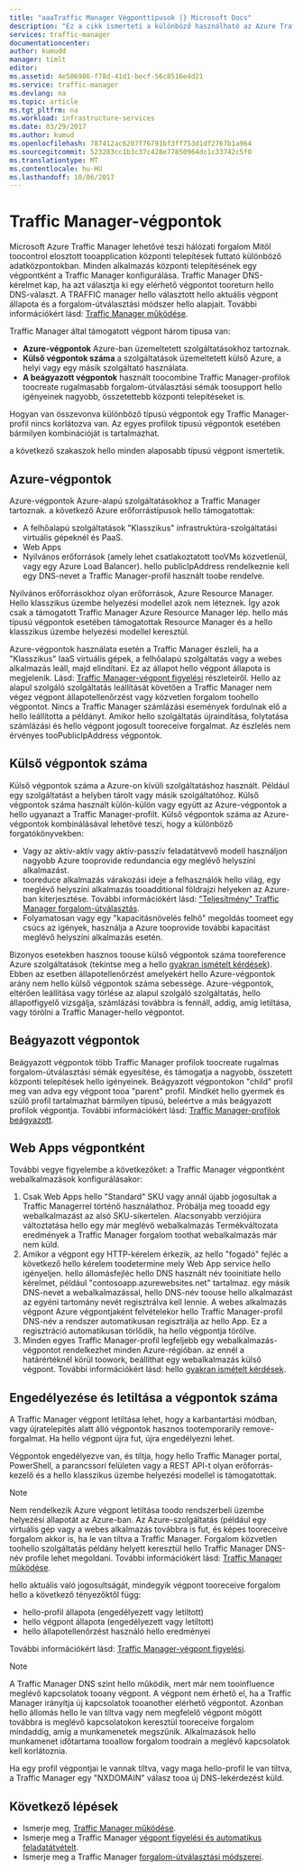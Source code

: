 ```yaml
---
title: "aaaTraffic Manager Végponttípusok |} Microsoft Docs"
description: "Ez a cikk ismerteti a különböző használható az Azure Traffic Manager-végpontok"
services: traffic-manager
documentationcenter: 
author: kumudd
manager: timlt
editor: 
ms.assetid: 4e506986-f78d-41d1-becf-56c8516e4d21
ms.service: traffic-manager
ms.devlang: na
ms.topic: article
ms.tgt_pltfrm: na
ms.workload: infrastructure-services
ms.date: 03/29/2017
ms.author: kumud
ms.openlocfilehash: 787412ac6207f76791bf3ff753d1df2767b1a964
ms.sourcegitcommit: 523283cc1b3c37c428e77850964dc1c33742c5f0
ms.translationtype: MT
ms.contentlocale: hu-HU
ms.lasthandoff: 10/06/2017
---
```

# <a name="traffic-manager-endpoints"></a>Traffic Manager-végpontok
Microsoft Azure Traffic Manager lehetővé teszi hálózati forgalom Mitől toocontrol elosztott tooapplication központi telepítések futtató különböző adatközpontokban. Minden alkalmazás központi telepítésének egy végpontként a Traffic Manager konfigurálása. Traffic Manager DNS-kérelmet kap, ha azt választja ki egy elérhető végpontot tooreturn hello DNS-választ. A TRAFFIC manager hello választott hello aktuális végpont állapota és a forgalom-útválasztási módszer hello alapjait. További információkért lásd: [Traffic Manager működése](traffic-manager-how-traffic-manager-works.md).

Traffic Manager által támogatott végpont három típusa van:
* **Azure-végpontok** Azure-ban üzemeltetett szolgáltatásokhoz tartoznak.
* **Külső végpontok száma** a szolgáltatások üzemeltetett külső Azure, a helyi vagy egy másik szolgáltató használata.
* **A beágyazott végpontok** használt toocombine Traffic Manager-profilok toocreate rugalmasabb forgalom-útválasztási sémák toosupport hello igényeinek nagyobb, összetettebb központi telepítéseket is.

Hogyan van összevonva különböző típusú végpontok egy Traffic Manager-profil nincs korlátozva van. Az egyes profilok típusú végpontok esetében bármilyen kombinációját is tartalmazhat.

a következő szakaszok hello minden alaposabb típusú végpont ismertetik.

## <a name="azure-endpoints"></a>Azure-végpontok

Azure-végpontok Azure-alapú szolgáltatásokhoz a Traffic Manager tartoznak. a következő Azure erőforrástípusok hello támogatottak:

* A felhőalapú szolgáltatások "Klasszikus" infrastruktúra-szolgáltatási virtuális gépeknél és PaaS.
* Web Apps
* Nyilvános erőforrások (amely lehet csatlakoztatott tooVMs közvetlenül, vagy egy Azure Load Balancer). hello publicIpAddress rendelkeznie kell egy DNS-nevet a Traffic Manager-profil használt toobe rendelve.

Nyilvános erőforrásokhoz olyan erőforrások, Azure Resource Manager. Hello klasszikus üzembe helyezési modellel azok nem léteznek. Így azok csak a támogatott Traffic Manager Azure Resource Manager lép. hello más típusú végpontok esetében támogatottak Resource Manager és a hello klasszikus üzembe helyezési modellel keresztül.

Azure-végpontok használata esetén a Traffic Manager észleli, ha a "Klasszikus" IaaS virtuális gépek, a felhőalapú szolgáltatás vagy a webes alkalmazás leáll, majd elindítani. Ez az állapot hello végpont állapota is megjelenik. Lásd: [Traffic Manager-végpont figyelési](traffic-manager-monitoring.md#endpoint-and-profile-status) részleteiről. Hello az alapul szolgáló szolgáltatás leállítását követően a Traffic Manager nem végez végpont állapotellenőrzést vagy közvetlen forgalom toohello végpontot. Nincs a Traffic Manager számlázási események fordulnak elő a hello leállította a példányt. Amikor hello szolgáltatás újraindítása, folytatása számlázási és hello végpont jogosult tooreceive forgalmat. Az észlelés nem érvényes tooPublicIpAddress végpontok.

## <a name="external-endpoints"></a>Külső végpontok száma

Külső végpontok száma a Azure-on kívüli szolgáltatáshoz használt. Például egy szolgáltatást a helyben tárolt vagy másik szolgáltatóhoz. Külső végpontok száma használt külön-külön vagy együtt az Azure-végpontok a hello ugyanazt a Traffic Manager-profilt. Külső végpontok száma az Azure-végpontok kombinálásával lehetővé teszi, hogy a különböző forgatókönyvekben:

* Vagy az aktív-aktív vagy aktív-passzív feladatátvevő modell használjon nagyobb Azure tooprovide redundancia egy meglévő helyszíni alkalmazást.
* tooreduce alkalmazás várakozási ideje a felhasználók hello világ, egy meglévő helyszíni alkalmazás tooadditional földrajzi helyeken az Azure-ban kiterjesztése. További információkért lásd: ["Teljesítmény" Traffic Manager forgalom-útválasztás](traffic-manager-routing-methods.md#performance).
* Folyamatosan vagy egy "kapacitásnövelés felhő" megoldás toomeet egy csúcs az igények, használja a Azure tooprovide további kapacitást meglévő helyszíni alkalmazás esetén.

Bizonyos esetekben hasznos toouse külső végpontok száma tooreference Azure szolgáltatások (tekintse meg a hello [gyakran ismételt kérdések](traffic-manager-faqs.md#traffic-manager-endpoints)). Ebben az esetben állapotellenőrzést amelyekért hello Azure-végpontok arány nem hello külső végpontok száma sebessége. Azure-végpontok, eltérően leállítása vagy törlése az alapul szolgáló szolgáltatás, hello állapotfigyelő vizsgálja, számlázási továbbra is fennáll, addig, amíg letiltása, vagy törölni a Traffic Manager-hello végpontot.

## <a name="nested-endpoints"></a>Beágyazott végpontok

Beágyazott végpontok több Traffic Manager profilok toocreate rugalmas forgalom-útválasztási sémák egyesítése, és támogatja a nagyobb, összetett központi telepítések hello igényeinek. Beágyazott végpontokon "child" profil meg van adva egy végpont tooa "parent" profil. Mindkét hello gyermek és szülő profil tartalmazhat bármilyen típusú, beleértve a más beágyazott profilok végpontja. További információkért lásd: [Traffic Manager-profilok beágyazott](traffic-manager-nested-profiles.md).

## <a name="web-apps-as-endpoints"></a>Web Apps végpontként

További vegye figyelembe a következőket: a Traffic Manager végpontként webalkalmazások konfigurálásakor:

1. Csak Web Apps hello "Standard" SKU vagy annál újabb jogosultak a Traffic Managerrel történő használathoz. Próbálja meg tooadd egy webalkalmazást az alsó SKU-sikertelen. Alacsonyabb verziójúra változtatása hello egy már meglévő webalkalmazás Termékváltozata eredmények a Traffic Manager forgalom toothat webalkalmazás már nem küld.
2. Amikor a végpont egy HTTP-kérelem érkezik, az hello "fogadó" fejléc a következő hello kérelem toodetermine mely Web App service hello igényeljen. hello állomásfejléc hello DNS használt név tooinitiate hello kérelmet, például "contosoapp.azurewebsites.net" tartalmaz. egy másik DNS-nevet a webalkalmazással, hello DNS-név toouse hello alkalmazást az egyéni tartomány nevét regisztrálva kell lennie. A webes alkalmazás végpont Azure végpontjaként felvételekor hello Traffic Manager-profil DNS-név a rendszer automatikusan regisztrálja az hello App. Ez a regisztráció automatikusan törlődik, ha hello végpontja törölve.
3. Minden egyes Traffic Manager-profil legfeljebb egy webalkalmazás-végpontot rendelkezhet minden Azure-régióban. az ennél a határértéknél körül toowork, beállíthat egy webalkalmazás külső végpont. További információkért lásd: hello [gyakran ismételt kérdések](traffic-manager-faqs.md#traffic-manager-endpoints).

## <a name="enabling-and-disabling-endpoints"></a>Engedélyezése és letiltása a végpontok száma

A Traffic Manager végpont letiltása lehet, hogy a karbantartási módban, vagy újratelepítés alatt álló végpontok hasznos tootemporarily remove-forgalmat. Ha hello végpont újra fut, újra engedélyezni lehet.

Végpontok engedélyezve van, és tiltja, hogy hello Traffic Manager portal, PowerShell, a parancssori felületen vagy a REST API-t olyan erőforrás-kezelő és a hello klasszikus üzembe helyezési modellel is támogatottak.

> [!NOTE]
> Nem rendelkezik Azure végpont letiltása toodo rendszerbeli üzembe helyezési állapotát az Azure-ban. Az Azure-szolgáltatás (például egy virtuális gép vagy a webes alkalmazás továbbra is fut, és képes tooreceive forgalom akkor is, ha le van tiltva a Traffic Manager. Forgalom közvetlen toohello szolgáltatás példány helyett keresztül hello Traffic Manager DNS-név profile lehet megoldani. További információkért lásd: [Traffic Manager működése](traffic-manager-how-traffic-manager-works.md).

hello aktuális való jogosultságát, mindegyik végpont tooreceive forgalom hello a következő tényezőktől függ:

* hello-profil állapota (engedélyezett vagy letiltott)
* hello végpont állapota (engedélyezett vagy letiltott)
* hello állapotellenőrzést használó hello eredményei

További információkért lásd: [Traffic Manager-végpont figyelési](traffic-manager-monitoring.md#endpoint-and-profile-status).

> [!NOTE]
> A Traffic Manager DNS szint hello működik, mert már nem tooinfluence meglévő kapcsolatok tooany végpont. A végpont nem érhető el, ha a Traffic Manager irányítja új kapcsolatok tooanother elérhető végpontot. Azonban hello állomás hello le van tiltva vagy nem megfelelő végpont mögött továbbra is meglévő kapcsolatokon keresztül tooreceive forgalom mindaddig, amíg a munkamenetek megszűnik. Alkalmazások hello munkamenet időtartama tooallow forgalom toodrain a meglévő kapcsolatok kell korlátoznia.

Ha egy profil végpontjai le vannak tiltva, vagy maga hello-profil le van tiltva, a Traffic Manager egy "NXDOMAIN" válasz tooa új DNS-lekérdezést küld.


## <a name="next-steps"></a>Következő lépések

* Ismerje meg, [Traffic Manager működése](traffic-manager-how-traffic-manager-works.md).
* Ismerje meg a Traffic Manager [végpont figyelési és automatikus feladatátvételt](traffic-manager-monitoring.md).
* Ismerje meg a Traffic Manager [forgalom-útválasztási módszerei](traffic-manager-routing-methods.md).
